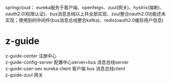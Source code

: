 springcloud： eureka服务于客户端、openfeign、zuul(网关)、hystrix(熔断)、oauth2.0(权限认证)、bus消息总线以上共全部实现、zuul整合oauth2.0功能还未实现；使用到的中间件(bus消息总线整合kafka)、redis(oauth2.0缓存用户信息)
# z-guide
z-guide-center 注册中心                                                                                                      
z-guide-config-server 配置中心server+bus 消息总线server                                                                       
z-guide-user-sev eureka client 客户端 bus 消息总线client                                                                      
z-guide-zuul 网关

